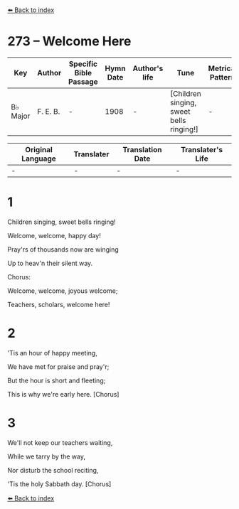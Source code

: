 [⬅️ Back to index](../README.md)

# 273 – Welcome Here

Key | Author   | Specific Bible Passage     |Hymn Date |Author's life |Tune |Metrical Pattern   |Composer/Source
-- | --------- | ---------------------------|----------|--------------|-----|-------------------|-------------  
B♭ Major |F. E. B. |- |1908 |- |[Children singing, sweet bells ringing!] |- |F. J. E.

Original Language | Translater | Translation Date   | Translater's Life  
----------------- | --------- | --------------------|-------------     
\- |- |- |-




# 1

Children singing, sweet bells ringing!

Welcome, welcome, happy day!

Pray'rs of thousands now are winging

Up to heav'n their silent way.



Chorus:

Welcome, welcome, joyous welcome;

Teachers, scholars, welcome here!



# 2

'Tis an hour of happy meeting,

We have met for praise and pray'r;

But the hour is short and fleeting;

This is why we're early here.  [Chorus]



# 3

We'll not keep our teachers waiting,

While we tarry by the way,

Nor disturb the school reciting,

'Tis the holy Sabbath day.  [Chorus]

[⬅️ Back to index](../README.md)
